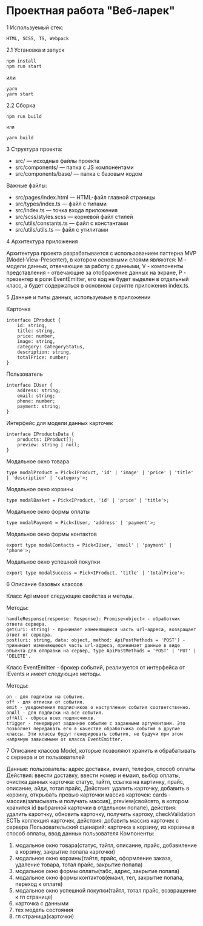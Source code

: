 # Проектная работа "Веб-ларек"

1 Используемый стек: 

```
HTML, SCSS, TS, Webpack
```

2.1 Установка и запуск

```
npm install
npm run start
```

или

```
yarn
yarn start
```

2.2 Сборка

```
npm run build

или

yarn build

```

3 Структура проекта:
- src/ — исходные файлы проекта
- src/components/ — папка с JS компонентами
- src/components/base/ — папка с базовым кодом

Важные файлы:
- src/pages/index.html — HTML-файл главной страницы
- src/types/index.ts — файл с типами
- src/index.ts — точка входа приложения
- src/scss/styles.scss — корневой файл стилей
- src/utils/constants.ts — файл с константами
- src/utils/utils.ts — файл с утилитами

4 Архитектура приложения

Архитектура проекта разрабатывается с использованием паттерна MVP (Model-View-Presenter), в котором основными слоями являются: 
M - модели данных, отвечающие за работу с данными, 
V - компоненты представления - отвечающие за отображение данных на экране, 
P - презентер в роли EventEmitter, его код не будет выделен в отдельный класс, а будет содержаться в основном скрипте приложения index.ts.


5 Данные и типы данных, используемые в приложении

Карточка

```
interface IProduct {
    id: string,
    title: string,
    price: number,
    image: string,
    category: CategoryStatus,
    description: string,
    totalPrice: number;
}
```

Пользователь

```
interface IUser {
    address: string;
    email: string;
    phone: number;
    payment: string;
}
```

Интерфейс для модели данных карточек

```
interface IProductsData {
    products: IProduct[];
    preview: string | null;
}
```

Модальное окно товара

```
type modalProduct = Pick<IProduct, 'id' | 'image' | 'price' | 'title' | 'description' | 'category'>;
```

Модальное окно корзины

```
type modalBasket = Pick<IProduct, 'id' | 'price' | 'title'>;
```

Модальное окно формы оплаты

```
type modalPayment = Pick<IUser, 'address' | 'payment'>;
```

Модальное окно формы контактов

```
export type modalContacts = Pick<IUser, 'email' | 'payment' | 'phone'>;
```

Модальное окно успешной покупки

```
export type modalSuccess = Pick<IProduct, 'title' | 'totalPrice'>;
```

6 Описание базовых классов

Класс Api имеет следующие свойства и методы.

Методы:

```
handleResponse(response: Response): Promise<object> - обработчик ответа сервера.
get(uri: string) - принимает изменяющеюся часть url-адреса, возвращает ответ от сервера.
post(uri: string, data: object, method: ApiPostMethods = 'POST') - принимает изменяющеюся часть url-адреса, принимает данные в виде объекта для отправки на сервер, type ApiPostMethods = 'POST' | 'PUT' | 'DELETE'.
```

Класс EventEmitter - брокер событий, реализуется от интерфейса от IEvents и имеет следующие методы.

Методы:

```
on - для подписки на событие.
off - для отписки от события.
emit - уведомления подписчиков о наступлении события соответственно.
onAll - для подписки на все события.
offAll - сброса всех подписчиков.
trigger - генерирует заданное событие с заданными аргументами. Это позволяет передавать его в качестве обработчика события в другие классы. Эти классы будут генерировать события, не будучи при этом напрямую зависимыми от класса EventEmitter.
```

7 Описание классов Model, которые позволяют хранить и обрабатывать с сервера и от пользователей



Данные:
пользователь: адрес доставки, емаил, телефон, способ оплаты Действия: ввести доставку, ввести номер и емаил, выбор оплаты, очистка данных
карточка: статус, тайтл, ссылка на картинку, прайс, описание, айди, тотал прайс, Действия: удалить карточку, добавить в корзину, открывать превью карточки
массив карточек: cards - массив(записывать и получать массив), preview(свойсвто, в котором хранится id выбранной карточки в отдельном попапе), действия: удалить каротчку, обновить карточку, получить картоку, checkValidation
ЕСТЬ коллекция карточек, действия: добавить массив карточек с сервера
Пользовательский сценарий: карточка в корзину, из корзины в способ оплаты, ввод данных пользователя
Компоненты: 
1. модальное окно товара(статус, тайтл, описание, прайс, добавиление в корзину, закрытие попапа карточки)
2. модальное окно корзины(тайтл, прайс, оформление заказа, удаление товара, тотал прайс, закрытие попапа)
3. модальное окно формы оплаты(табс, адрес, закрытие попапа)
4. модальное окно формы контактов(емаил, тел, закрытие попапа, переход к оплате)
5. модальное окно успешной покупки(тайтл, тотал прайс, возвращение к гл странице)
6. карточка с данными
7. тех модель состояния
8. гл страница(карточки)

